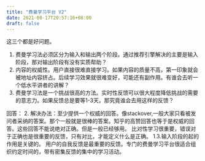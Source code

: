```yaml
---
title: "费曼学习平台 V2"
date: 2021-08-17T20:57:16+08:00
draft: false
---
```


这三个都是好问题。
1. 费曼学习法必须区分为输入和输出两个阶段。通过推荐引擎解决的主要是输入阶段，那对输出阶段有没有实质帮助？
2. 内容的权威性。用户直接很难直接学习。如果内容的质量不高，第一印象就会被地址内容挤占。后续学习效果就很难变好，可能还有副作用。有谁会去听一个低水平讲者的讲解？
3. 费曼学习法是一个挑战很高的方法。实时性反馈可以很大程度降低挑战的需要的意志力。如果反馈总是要等1-3天。那究竟谁会去用这样的反馈？


回答：
2. 解决办法：至少提供一个权威的回答。像stackover,一般大家只看被发问者采纳的答案。那个一般就是很棒的答案。知乎的高赞回答也等于是权威的回答。这些回答不能说绝对正确。但是一般已经够用。
比对性学习很重要，错误对于正确也是很重要的反馈，只有对比，才能定义什么是正确。
1.3.输入阶段的起的作用是关键的。
用户的自我反馈是最重要的反馈。专门的费曼学习平台很适合组织约定时间的，带有密集反馈的集中的学习活动。
